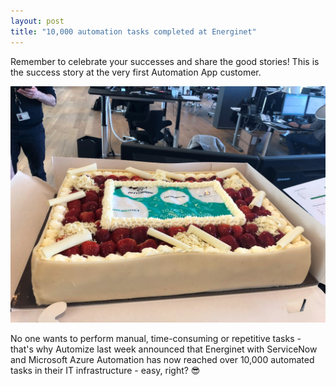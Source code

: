 ```yaml
---
layout: post
title: "10,000 automation tasks completed at Energinet"
---
```


Remember to celebrate your successes and share the good stories! This is the success story at the very first Automation App customer.

![Energinet Automation cake](/assets/images/post_energinet-automation-cake.webp)

No one wants to perform manual, time-consuming or repetitive tasks - that's why Automize last week announced that Energinet with ServiceNow and Microsoft Azure Automation has now reached over 10,000 automated tasks in their IT infrastructure - easy, right? 😎